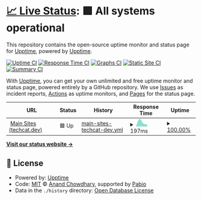 # [📈 Live Status](https://demo.upptime.js.org): <!--live status--> **🟩 All systems operational**

This repository contains the open-source uptime monitor and status page for [Upptime](https://upptime.js.org), powered by [Upptime](https://github.com/upptime/upptime).

[![Uptime CI](https://github.com/furrykitsune/styluscat-status/workflows/Uptime%20CI/badge.svg)](https://github.com/furrykitsune/styluscat-status/actions?query=workflow%3A%22Uptime+CI%22)
[![Response Time CI](https://github.com/furrykitsune/styluscat-status/workflows/Response%20Time%20CI/badge.svg)](https://github.com/furrykitsune/styluscat-status/actions?query=workflow%3A%22Response+Time+CI%22)
[![Graphs CI](https://github.com/furrykitsune/styluscat-status/workflows/Graphs%20CI/badge.svg)](https://github.com/furrykitsune/styluscat-status/actions?query=workflow%3A%22Graphs+CI%22)
[![Static Site CI](https://github.com/furrykitsune/styluscat-status/workflows/Static%20Site%20CI/badge.svg)](https://github.com/furrykitsune/styluscat-status/actions?query=workflow%3A%22Static+Site+CI%22)
[![Summary CI](https://github.com/furrykitsune/styluscat-status/workflows/Summary%20CI/badge.svg)](https://github.com/furrykitsune/styluscat-status/actions?query=workflow%3A%22Summary+CI%22)

With [Upptime](https://upptime.js.org), you can get your own unlimited and free uptime monitor and status page, powered entirely by a GitHub repository. We use [Issues](https://github.com/upptime/upptime/issues) as incident reports, [Actions](https://github.com/furrykitsune/styluscat-status/actions) as uptime monitors, and [Pages](https://demo.upptime.js.org) for the status page.

<!--start: status pages-->
<!-- This summary is generated by Upptime (https://github.com/upptime/upptime) -->
<!-- Do not edit this manually, your changes will be overwritten -->
<!-- prettier-ignore -->
| URL | Status | History | Response Time | Uptime |
| --- | ------ | ------- | ------------- | ------ |
| <img alt="" src="https://icons.duckduckgo.com/ip3/techcat.dev.ico" height="13"> [Main Sites (techcat.dev)](https://techcat.dev) | 🟩 Up | [main-sites-techcat-dev.yml](https://github.com/techcat-dev/techcat-site-status/commits/HEAD/history/main-sites-techcat-dev.yml) | <details><summary><img alt="Response time graph" src="./graphs/main-sites-techcat-dev/response-time-week.png" height="20"> 197ms</summary><br><a href="https://status.techcat.dev/history/main-sites-techcat-dev"><img alt="Response time 197" src="https://img.shields.io/endpoint?url=https%3A%2F%2Fraw.githubusercontent.com%2Ftechcat-dev%2Ftechcat-site-status%2FHEAD%2Fapi%2Fmain-sites-techcat-dev%2Fresponse-time.json"></a><br><a href="https://status.techcat.dev/history/main-sites-techcat-dev"><img alt="24-hour response time 137" src="https://img.shields.io/endpoint?url=https%3A%2F%2Fraw.githubusercontent.com%2Ftechcat-dev%2Ftechcat-site-status%2FHEAD%2Fapi%2Fmain-sites-techcat-dev%2Fresponse-time-day.json"></a><br><a href="https://status.techcat.dev/history/main-sites-techcat-dev"><img alt="7-day response time 197" src="https://img.shields.io/endpoint?url=https%3A%2F%2Fraw.githubusercontent.com%2Ftechcat-dev%2Ftechcat-site-status%2FHEAD%2Fapi%2Fmain-sites-techcat-dev%2Fresponse-time-week.json"></a><br><a href="https://status.techcat.dev/history/main-sites-techcat-dev"><img alt="30-day response time 197" src="https://img.shields.io/endpoint?url=https%3A%2F%2Fraw.githubusercontent.com%2Ftechcat-dev%2Ftechcat-site-status%2FHEAD%2Fapi%2Fmain-sites-techcat-dev%2Fresponse-time-month.json"></a><br><a href="https://status.techcat.dev/history/main-sites-techcat-dev"><img alt="1-year response time 197" src="https://img.shields.io/endpoint?url=https%3A%2F%2Fraw.githubusercontent.com%2Ftechcat-dev%2Ftechcat-site-status%2FHEAD%2Fapi%2Fmain-sites-techcat-dev%2Fresponse-time-year.json"></a></details> | <details><summary><a href="https://status.techcat.dev/history/main-sites-techcat-dev">100.00%</a></summary><a href="https://status.techcat.dev/history/main-sites-techcat-dev"><img alt="All-time uptime 100.00%" src="https://img.shields.io/endpoint?url=https%3A%2F%2Fraw.githubusercontent.com%2Ftechcat-dev%2Ftechcat-site-status%2FHEAD%2Fapi%2Fmain-sites-techcat-dev%2Fuptime.json"></a><br><a href="https://status.techcat.dev/history/main-sites-techcat-dev"><img alt="24-hour uptime 100.00%" src="https://img.shields.io/endpoint?url=https%3A%2F%2Fraw.githubusercontent.com%2Ftechcat-dev%2Ftechcat-site-status%2FHEAD%2Fapi%2Fmain-sites-techcat-dev%2Fuptime-day.json"></a><br><a href="https://status.techcat.dev/history/main-sites-techcat-dev"><img alt="7-day uptime 100.00%" src="https://img.shields.io/endpoint?url=https%3A%2F%2Fraw.githubusercontent.com%2Ftechcat-dev%2Ftechcat-site-status%2FHEAD%2Fapi%2Fmain-sites-techcat-dev%2Fuptime-week.json"></a><br><a href="https://status.techcat.dev/history/main-sites-techcat-dev"><img alt="30-day uptime 100.00%" src="https://img.shields.io/endpoint?url=https%3A%2F%2Fraw.githubusercontent.com%2Ftechcat-dev%2Ftechcat-site-status%2FHEAD%2Fapi%2Fmain-sites-techcat-dev%2Fuptime-month.json"></a><br><a href="https://status.techcat.dev/history/main-sites-techcat-dev"><img alt="1-year uptime 100.00%" src="https://img.shields.io/endpoint?url=https%3A%2F%2Fraw.githubusercontent.com%2Ftechcat-dev%2Ftechcat-site-status%2FHEAD%2Fapi%2Fmain-sites-techcat-dev%2Fuptime-year.json"></a></details>

<!--end: status pages-->

[**Visit our status website →**](https://demo.upptime.js.org)

## 📄 License

- Powered by: [Upptime](https://github.com/upptime/upptime)
- Code: [MIT](./LICENSE) © [Anand Chowdhary](https://anandchowdhary.com), supported by [Pabio](https://pabio.com)
- Data in the `./history` directory: [Open Database License](https://opendatacommons.org/licenses/odbl/1-0/)
